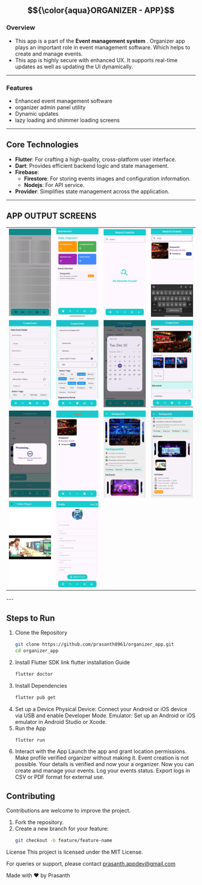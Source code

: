 
## $${\color{aqua}ORGANIZER - APP}$$

### Overview 
  - This app is a part of the **Event management system** . Organizer app plays an important role in event management software. Which helps to create and manage events.
  - This app is highly secure with enhanced UX. It supports real-time updates as well as updating the UI dynamically. 
---

### Features 
 - Enhanced event management software
 - organizer admin panel utility
 - Dynamic updates
 - lazy loading and shimmer loading screens
---

## Core Technologies

- **Flutter**: For crafting a high-quality, cross-platform user interface.
- **Dart**: Provides efficient backend logic and state management.
- **Firebase**:
  - **Firestore**: For storing events images and configuration information.
  - **Nodejs**: For API service.
- **Provider**: Simplifies state management across the application.

---
## APP OUTPUT SCREENS

<table>
  <tr>
    <td><img src="assets/organizer-app-img/home-shimmer.jpg" alt="Sample 1" width="150"></td>
    <td><img src="assets/organizer-app-img/home.jpg" alt="Sample 2" width="150"></td>
    <td><img src="assets/organizer-app-img/search-before.jpg" alt="Sample 3" width="150"></td>
    <td><img src="assets/organizer-app-img/search-after.jpg" alt="Sample 4" width="150"></td>
  </tr>
  <tr>
    <td><img src="assets/organizer-app-img/event-create.jpg" alt="Sample 5" width="150"></td>
    <td><img src="assets/organizer-app-img/start-event-creation.jpg" alt="Sample 6" width="150"></td>
    <td><img src="assets/organizer-app-img/event-date-pick.jpg" alt="Sample 7" width="150"></td>
    <td><img src="assets/organizer-app-img/event-img-pick.jpg" alt="Sample 8" width="150"></td>
  </tr>
  <tr>
    <td><img src="assets/organizer-app-img/event-progress.jpg" alt="Sample 9" width="150"></td>
    <td><img src="assets/organizer-app-img/event-status.jpg" alt="Sample 10" width="150"></td>
    <td><img src="assets/organizer-app-img/event-detail.jpg" alt="Sample 11" width="150"></td>
    <td><img src="assets/organizer-app-img/event-detail-2.jpg" alt="Sample 12" width="150"></td>
  </tr>
  <tr>
    <td><img src="assets/organizer-app-img/event-video.jpg" alt="Sample 13" width="150"></td>
    <td><img src="assets/organizer-app-img/profile.jpg" alt="Sample 14" width="150"></td>
  </tr>
</table>
---


## Steps to Run
1. Clone the Repository
   ```bash
   git clone https://github.com/prasanth8961/organizer_app.git
   cd organizer_app
2. Install Flutter SDK
   link flutter installation Guide
   ```bash
   flutter doctor
3. Install Dependencies
   ```bash
   flutter pub get
4. Set up a Device
    Physical Device: Connect your Android or iOS device via USB and enable Developer Mode.
    Emulator: Set up an Android or iOS emulator in Android Studio or Xcode.
5. Run the App
    ```bash
   flutter run

6. Interact with the App
     Launch the app and grant location permissions.
     Make profile verified organizer without making it. Event creation is not possible.
     Your details is verified and now your a organizer. Now you can create and manage your events.
     Log your events status.
     Export logs in CSV or PDF format for external use.



## Contributing

Contributions are welcome to improve the project.

1. Fork the repository.
2. Create a new branch for your feature:
   ```bash
   git checkout -b feature/feature-name


License
This project is licensed under the MIT License.

For queries or support, please contact prasanth.appdev@gmail.com

Made with ❤️ by Prasanth

